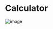 # Calculator
![image](https://github.com/FelipeBugarin/Calculator/assets/94553866/15aba475-f412-4783-87be-c51464309704)


